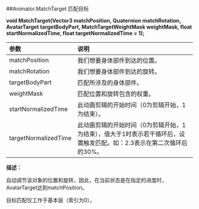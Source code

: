 ##Animator.MatchTarget 匹配目标

**void MatchTarget(Vector3 matchPosition, Quaternion matchRotation, AvatarTarget targetBodyPart, MatchTargetWeightMask weightMask, float startNormalizedTime, float targetNormalizedTime = 1);**


|参数|说明|
|:--|:--|
|matchPosition|我们想要身体部件到达的位置。|
|matchRotation|我们想要身体部件到达的旋转。|
|targetBodyPart|匹配所涉及的身体部件。|
|weightMask|匹配位置和旋转包含的权重。|
|startNormalizedTime|此动画剪辑的开始时间（0为剪辑开始，1为结束）。|
|targetNormalizedTime|此动画剪辑的开始时间（0为剪辑开始，1为结束），值大于1时表示若干循环后，设置触发匹配。如：2.3表示在第二次循环后的30%。|


**描述：**

自动调节该对象的位置和旋转，因此，在当前状态是在指定的进度时，AvatarTarget达到matchPosition。

目标匹配仅工作于基本层（索引为0）。




